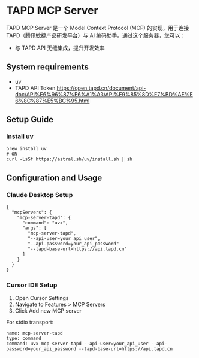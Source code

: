 # TAPD MCP Server

TAPD MCP Server 是一个 Model Context Protocol (MCP) 的实现，用于连接 TAPD（腾讯敏捷产品研发平台）与 AI 编码助手。通过这个服务器，您可以：

* 与 TAPD API 无缝集成，提升开发效率

## System requirements

* uv
* TAPD API Token https://open.tapd.cn/document/api-doc/API%E6%96%87%E6%A1%A3/API%E9%85%8D%E7%BD%AE%E6%8C%87%E5%BC%95.html

## Setup Guide
### Install uv
```
brew install uv
# OR
curl -LsSf https://astral.sh/uv/install.sh | sh
```

## Configuration and Usage
### Claude Desktop Setup
```
{
  "mcpServers": {
    "mcp-server-tapd": {
      "command": "uvx",
      "args": [
        "mcp-server-tapd",
        "--api-user=your_api_user",
        "--api-password=your_api_password"
        "--tapd-base-url=https://api.tapd.cn"
      ]
    }
  }
}
```

### Cursor IDE Setup
1. Open Cursor Settings
2. Navigate to Features > MCP Servers
3. Click Add new MCP server

For stdio transport:
```
name: mcp-server-tapd
type: command
command: uvx mcp-server-tapd --api-user=your_api_user --api-password=your_api_password --tapd-base-url=https://api.tapd.cn
```




